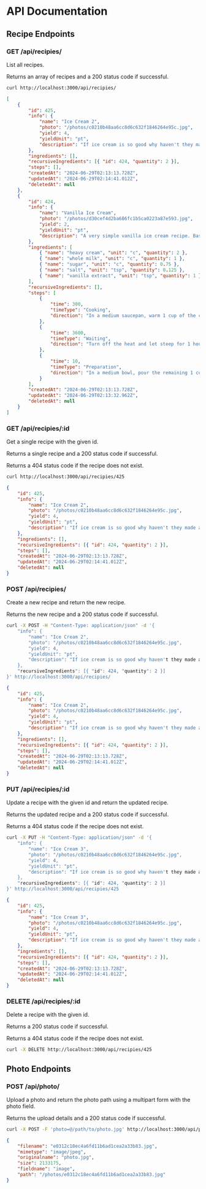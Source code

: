 # API Documentation

## Recipe Endpoints

### GET /api/recipies/

List all recipes.

Returns an array of recipes and a 200 status code if successful.

```bash
curl http://localhost:3000/api/recipies/
```

```json
[
    {
        "id": 425,
        "info": {
            "name": "Ice Cream 2",
            "photo": "/photos/c0210b48aa6cc8d6c632f1846264e95c.jpg",
            "yield": 4,
            "yieldUnit": "pt",
            "description": "If ice cream is so good why haven't they made an ice cream 2?"
        },
        "ingredients": [],
        "recursiveIngredients": [{ "id": 424, "quantity": 2 }],
        "steps": [],
        "createdAt": "2024-06-29T02:13:13.728Z",
        "updatedAt": "2024-06-29T02:14:41.012Z",
        "deletedAt": null
    },
    {
        "id": 424,
        "info": {
            "name": "Vanilla Ice Cream",
            "photo": "/photos/d30cef4d2ba686fc1b5ca0223a87e593.jpg",
            "yield": 2,
            "yieldUnit": "pt",
            "description": "A very simple vanilla ice cream recipe. Based on the recipe from the amazing David Lebovitz."
        },
        "ingredients": [
            { "name": "heavy cream", "unit": "c", "quantity": 2 },
            { "name": "whole milk", "unit": "c", "quantity": 1 },
            { "name": "sugar", "unit": "c", "quantity": 0.75 },
            { "name": "salt", "unit": "tsp", "quantity": 0.125 },
            { "name": "vanilla extract", "unit": "tsp", "quantity": 1 }
        ],
        "recursiveIngredients": [],
        "steps": [
            {
                "time": 300,
                "timeType": "Cooking",
                "direction": "In a medium saucepan, warm 1 cup of the cream with the sugar, and salt till simmering."
            },
            {
                "time": 3600,
                "timeType": "Waiting",
                "direction": "Turn off the heat and let steep for 1 hour."
            },
            {
                "time": 10,
                "timeType": "Preparation",
                "direction": "In a medium bowl, pour the remaining 1 cup of cream and set a mesh strainer on top."
            }
        ],
        "createdAt": "2024-06-29T02:13:13.728Z",
        "updatedAt": "2024-06-29T02:13:32.962Z",
        "deletedAt": null
    }
]
```

### GET /api/recipies/:id

Get a single recipe with the given id.

Returns a single recipe and a 200 status code if successful.

Returns a 404 status code if the recipe does not exist.

```bash
curl http://localhost:3000/api/recipies/425
```

```json
{
    "id": 425,
    "info": {
        "name": "Ice Cream 2",
        "photo": "/photos/c0210b48aa6cc8d6c632f1846264e95c.jpg",
        "yield": 4,
        "yieldUnit": "pt",
        "description": "If ice cream is so good why haven't they made an ice cream 2?"
    },
    "ingredients": [],
    "recursiveIngredients": [{ "id": 424, "quantity": 2 }],
    "steps": [],
    "createdAt": "2024-06-29T02:13:13.728Z",
    "updatedAt": "2024-06-29T02:14:41.012Z",
    "deletedAt": null
}
```

### POST /api/recipies/

Create a new recipe and return the new recipe.

Returns the new recipe and a 200 status code if successful.

```bash
curl -X POST -H "Content-Type: application/json" -d '{
    "info": {
        "name": "Ice Cream 2",
        "photo": "/photos/c0210b48aa6cc8d6c632f1846264e95c.jpg",
        "yield": 4,
        "yieldUnit": "pt",
        "description": "If ice cream is so good why haven't they made an ice cream 2?"
    },
    "recursiveIngredients": [{ "id": 424, "quantity": 2 }]
}' http://localhost:3000/api/recipies/
```

```json
{
    "id": 425,
    "info": {
        "name": "Ice Cream 2",
        "photo": "/photos/c0210b48aa6cc8d6c632f1846264e95c.jpg",
        "yield": 4,
        "yieldUnit": "pt",
        "description": "If ice cream is so good why haven't they made an ice cream 2?"
    },
    "ingredients": [],
    "recursiveIngredients": [{ "id": 424, "quantity": 2 }],
    "steps": [],
    "createdAt": "2024-06-29T02:13:13.728Z",
    "updatedAt": "2024-06-29T02:14:41.012Z",
    "deletedAt": null
}
```

### PUT /api/recipies/:id

Update a recipe with the given id and return the updated recipe.

Returns the updated recipe and a 200 status code if successful.

Returns a 404 status code if the recipe does not exist.

```bash
curl -X PUT -H "Content-Type: application/json" -d '{
    "info": {
        "name": "Ice Cream 3",
        "photo": "/photos/c0210b48aa6cc8d6c632f1846264e95c.jpg",
        "yield": 4,
        "yieldUnit": "pt",
        "description": "If ice cream is so good why haven't they made an ice cream 2?"
    },
    "recursiveIngredients": [{ "id": 424, "quantity": 2 }]
}' http://localhost:3000/api/recipies/425
```

```json
{
    "id": 425,
    "info": {
        "name": "Ice Cream 3",
        "photo": "/photos/c0210b48aa6cc8d6c632f1846264e95c.jpg",
        "yield": 4,
        "yieldUnit": "pt",
        "description": "If ice cream is so good why haven't they made an ice cream 2?"
    },
    "ingredients": [],
    "recursiveIngredients": [{ "id": 424, "quantity": 2 }],
    "steps": [],
    "createdAt": "2024-06-29T02:13:13.728Z",
    "updatedAt": "2024-06-29T02:14:41.012Z",
    "deletedAt": null
}
```

### DELETE /api/recipies/:id

Delete a recipe with the given id.

Returns a 200 status code if successful.

Returns a 404 status code if the recipe does not exist.

```bash
curl -X DELETE http://localhost:3000/api/recipies/425
```

## Photo Endpoints

### POST /api/photo/

Upload a photo and return the photo path using a multipart form with the photo field.

Returns the upload details and a 200 status code if successful.

```bash
curl -X POST -F 'photo=@/path/to/photo.jpg' http://localhost:3000/api/photo/
```

```json
{
    "filename": "e0312c18ec4a6fd11b6ad1cea2a33b83.jpg",
    "mimetype": "image/jpeg",
    "originalname": "photo.jpg",
    "size": 2133175,
    "fieldname": "image",
    "path": "/photos/e0312c18ec4a6fd11b6ad1cea2a33b83.jpg"
}
```
